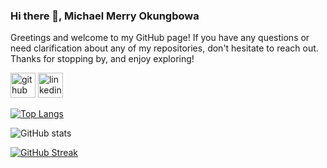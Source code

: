 ### Hi there 👋, Michael Merry Okungbowa 



Greetings and welcome to my GitHub page! If you have any questions or need clarification about any of my repositories, don't hesitate to reach out. Thanks for stopping by, and enjoy exploring!

[<img src='https://cdn.jsdelivr.net/npm/simple-icons@3.0.1/icons/github.svg' alt='github' height='40'>](https://github.com/mikosa01)  [<img src='https://cdn.jsdelivr.net/npm/simple-icons@3.0.1/icons/linkedin.svg' alt='linkedin' height='40'>](https://www.linkedin.com/in/michael-okungbowa)  

[![Top Langs](https://github-readme-stats.vercel.app/api/top-langs/?username=mikosa01)](https://github.com/anuraghazra/github-readme-stats)

![GitHub stats](https://github-readme-stats.vercel.app/api?username=mikosa01&show_icons=true)  

[![GitHub Streak](https://nirzak-streak-stats.vercel.app?user=mikosa01&theme=radical&hide_border=true)](https://git.io/streak-stats)
